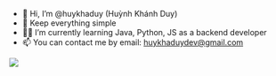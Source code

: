 - 👋 Hi, I’m @huykhaduy (Huỳnh Khánh Duy)
- 🥇 Keep everything simple
- 🧑‍🎓 I’m currently learning Java, Python, JS as a backend developer
- 📫 You can contact me by email: huykhaduydev@gmail.com

<img src="https://user-images.githubusercontent.com/88472007/208449661-cbedb5ff-d053-42ac-8722-988eba1ddfbf.png">


